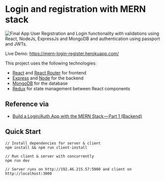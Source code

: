 # Login and registration with MERN stack

![Final App](client/public/mern-auth.gif)
User Registration and Login functionality with validations using React, NodeJs, ExpressJs and MongoDB and authentication using passport and JWTs.

Live Demo: https://mern-login-register.herokuapp.com/

This project uses the following technologies:

- [React](https://reactjs.org) and [React Router](https://reacttraining.com/react-router/) for frontend
- [Express](http://expressjs.com/) and [Node](https://nodejs.org/en/) for the backend
- [MongoDB](https://www.mongodb.com/) for the database
- [Redux](https://redux.js.org/basics/usagewithreact) for state management between React components

## Reference via

- [Build a Login/Auth App with the MERN Stack — Part 1 (Backend)](https://blog.bitsrc.io/build-a-login-auth-app-with-mern-stack-part-1-c405048e3669)


## Quick Start

```
// Install dependencies for server & client
npm install && npm run client-install

// Run client & server with concurrently
npm run dev

// Server runs on http://192.46.215.57:5000 and client on http://localhost:3000

```


